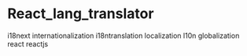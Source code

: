 # React_lang_translator
i18next internationalization i18ntranslation  localization l10n globalization react reactjs
